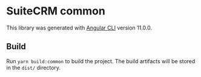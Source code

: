 # SuiteCRM common

This library was generated with [Angular CLI](https://github.com/angular/angular-cli) version 11.0.0.


## Build

Run `yarn build:common` to build the project. The build artifacts will be stored in the `dist/` directory.
